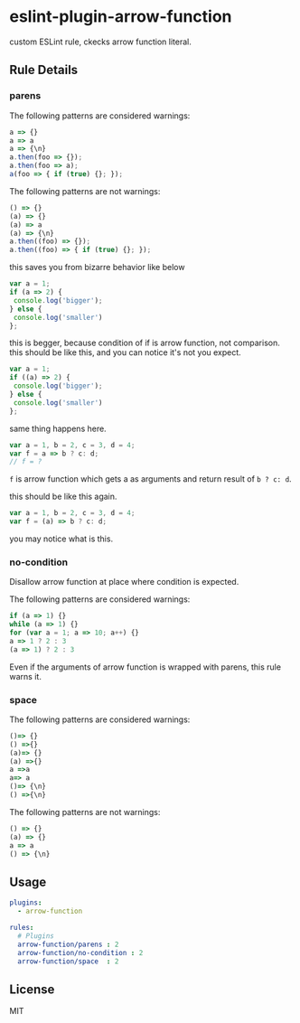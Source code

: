 # eslint-plugin-arrow-function

custom ESLint rule, ckecks arrow function literal.

## Rule Details

### parens

The following patterns are considered warnings:

```js
a => {}
a => a
a => {\n}
a.then(foo => {});
a.then(foo => a);
a(foo => { if (true) {}; });
```

The following patterns are not warnings:

```js
() => {}
(a) => {}
(a) => a
(a) => {\n}
a.then((foo) => {});
a.then((foo) => { if (true) {}; });
```

this saves you from bizarre behavior like below

```js
var a = 1;
if (a => 2) {
 console.log('bigger');
} else {
 console.log('smaller')
};
```

this is begger, because condition of if is arrow function, not comparison.
this should be like this, and you can notice it's not you expect.

```js
var a = 1;
if ((a) => 2) {
 console.log('bigger');
} else {
 console.log('smaller')
};
```

same thing happens here.

```js
var a = 1, b = 2, c = 3, d = 4;
var f = a => b ? c: d;
// f = ?
```

`f` is arrow function which gets a as arguments and return result of `b ? c: d`.

this should be like this again.

```js
var a = 1, b = 2, c = 3, d = 4;
var f = (a) => b ? c: d;
```

you may notice what is this.

### no-condition

Disallow arrow function at place where condition is expected.

The following patterns are considered warnings:

```js
if (a => 1) {}
while (a => 1) {}
for (var a = 1; a => 10; a++) {}
a => 1 ? 2 : 3
(a => 1) ? 2 : 3
```

Even if the arguments of arrow function is wrapped with parens, this rule warns it.

### space

The following patterns are considered warnings:

```js
()=> {}
() =>{}
(a)=> {}
(a) =>{}
a =>a
a=> a
()=> {\n}
() =>{\n}
```

The following patterns are not warnings:

```js
() => {}
(a) => {}
a => a
() => {\n}
```

## Usage

```yaml
plugins:
  - arrow-function

rules:
  # Plugins
  arrow-function/parens : 2
  arrow-function/no-condition : 2
  arrow-function/space  : 2
```

## License

MIT
